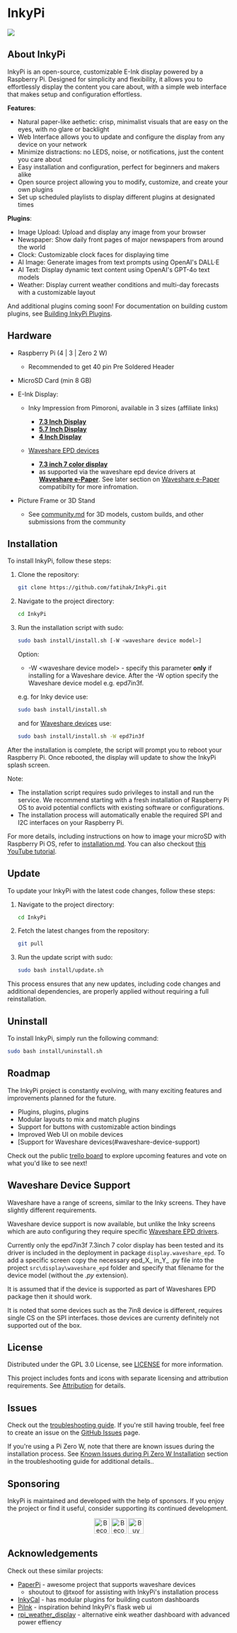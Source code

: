 # InkyPi 

<img src="./docs/images/inky_clock.jpg" />


## About InkyPi 
InkyPi is an open-source, customizable E-Ink display powered by a Raspberry Pi. Designed for simplicity and flexibility, it allows you to effortlessly display the content you care about, with a simple web interface that makes setup and configuration effortless.

**Features**:
- Natural paper-like aethetic: crisp, minimalist visuals that are easy on the eyes, with no glare or backlight
- Web Interface allows you to update and configure the display from any device on your network
- Minimize distractions: no LEDS, noise, or notifications, just the content you care about
- Easy installation and configuration, perfect for beginners and makers alike
- Open source project allowing you to modify, customize, and create your own plugins
- Set up scheduled playlists to display different plugins at designated times

**Plugins**:

- Image Upload: Upload and display any image from your browser
- Newspaper: Show daily front pages of major newspapers from around the world
- Clock: Customizable clock faces for displaying time
- AI Image: Generate images from text prompts using OpenAI's DALL·E 
- AI Text: Display dynamic text content using OpenAI's GPT-4o text models
- Weather: Display current weather conditions and multi-day forecasts with a customizable layout

And additional plugins coming soon! For documentation on building custom plugins, see [Building InkyPi Plugins](./docs/building_plugins.md).

## Hardware

- Raspberry Pi (4 | 3 | Zero 2 W)
    - Recommended to get 40 pin Pre Soldered Header
- MicroSD Card (min 8 GB)
- E-Ink Display: 
    - Inky Impression from Pimoroni, available in 3 sizes (affiliate links)
        - **[7.3 Inch Display](https://collabs.shop/q2jmza)**
        - **[5.7 Inch Display](https://collabs.shop/ns6m6m)**
        - **[4 Inch Display](https://collabs.shop/cpwtbh)**

    - [Waveshare EPD devices](#waveshare-device-support)
        - **[7.3 inch 7 color display](https://www.waveshare.com/wiki/7.3inch_e-Paper_HAT_(E))**
        - as supported via the waveshare epd device drivers at **[Waveshare e-Paper](https://github.com/waveshareteam/e-Paper)**.  See later section on [Waveshare e-Paper](#waveshare-device-support) compatibilty for more infromation.

- Picture Frame or 3D Stand
    - See [community.md](./docs/community.md) for 3D models, custom builds, and other submissions from the community

## Installation
To install InkyPi, follow these steps:

1. Clone the repository:
    ```bash
    git clone https://github.com/fatihak/InkyPi.git
    ```
2. Navigate to the project directory:
    ```bash
    cd InkyPi
    ```
3. Run the installation script with sudo:
    ```bash
    sudo bash install/install.sh [-W <waveshare device model>]
    ``` 
     Option: 
    
    * -W \<waveshare device model\> - specify this parameter **only** if installing for a Waveshare device.  After the -W option specify the Waveshare device model e.g. epd7in3f.

    e.g. for Inky device use:
    ```bash
    sudo bash install/install.sh
    ```

    and for [Waveshare devices](#waveshare-device-support)  use:
    ```bash
    sudo bash install/install.sh -W epd7in3f
    ```


After the installation is complete, the script will prompt you to reboot your Raspberry Pi. Once rebooted, the display will update to show the InkyPi splash screen.

Note: 
- The installation script requires sudo privileges to install and run the service. We recommend starting with a fresh installation of Raspberry Pi OS to avoid potential conflicts with existing software or configurations.
- The installation process will automatically enable the required SPI and I2C interfaces on your Raspberry Pi.

For more details, including instructions on how to image your microSD with Raspberry Pi OS, refer to [installation.md](./docs/installation.md). You can also checkout [this YouTube tutorial](https://youtu.be/L5PvQj1vfC4).

## Update
To update your InkyPi with the latest code changes, follow these steps:
1. Navigate to the project directory:
    ```bash
    cd InkyPi
    ```
2. Fetch the latest changes from the repository:
    ```bash
    git pull
    ```
3. Run the update script with sudo:
    ```bash
    sudo bash install/update.sh
    ```
This process ensures that any new updates, including code changes and additional dependencies, are properly applied without requiring a full reinstallation.

## Uninstall
To install InkyPi, simply run the following command:

```bash
sudo bash install/uninstall.sh
```

## Roadmap
The InkyPi project is constantly evolving, with many exciting features and improvements planned for the future.

- Plugins, plugins, plugins
- Modular layouts to mix and match plugins
- Support for buttons with customizable action bindings
- Improved Web UI on mobile devices
- [Support for Waveshare devices(#waveshare-device-support)

Check out the public [trello board](https://trello.com/b/SWJYWqe4/inkypi) to explore upcoming features and vote on what you'd like to see next!

## Waveshare Device Support 

Waveshare have a range of screens, similar to the Inky screens.  They have slightly different requirements.

Waveshare device support is now available, but unlike the Inky screens which are auto configuring they require specific [Waveshare EPD drivers](https://github.com/waveshareteam/e-Paper/tree/master/RaspberryPi_JetsonNano/python/lib/waveshare_epd).

Currently only the epd7in3f 7.3inch 7 color display has been tested and its driver is included in the deployment in package `display.waveshare_epd`.  To add a specific screen copy the necessary epd_X_ in_Y_ .py file into the project `src\display\waveshare_epd` folder and specify that filename for the device model (without the _.py_ extension).

It is assumed that if the device is supported as part of Waveshares EPD package then it should work.  

It is noted that some devices such as the 7in8 device is different, requires single CS on the SPI interfaces.  those devices are currenty definitely not supported out of the box.

## License

Distributed under the GPL 3.0 License, see [LICENSE](./LICENSE) for more information.

This project includes fonts and icons with separate licensing and attribution requirements. See [Attribution](./docs/attribution.md) for details.

## Issues

Check out the [troubleshooting guide](./docs/troubleshooting.md). If you're still having trouble, feel free to create an issue on the [GitHub Issues](https://github.com/fatihak/InkyPi/issues) page.

If you're using a Pi Zero W, note that there are known issues during the installation process. See [Known Issues during Pi Zero W Installation](./docs/troubleshooting.md#known-issues-during-pi-zero-w-installation) section in the troubleshooting guide for additional details..

## Sponsoring

InkyPi is maintained and developed with the help of sponsors. If you enjoy the project or find it useful, consider supporting its continued development.

<p align="center">
<a href="https://github.com/sponsors/fatihak" target="_blank"><img src="https://user-images.githubusercontent.com/345274/133218454-014a4101-b36a-48c6-a1f6-342881974938.png" alt="Become a Patreon" height="35" width="auto"></a>
<a href="https://www.patreon.com/akzdev" target="_blank"><img src="https://c5.patreon.com/external/logo/become_a_patron_button.png" alt="Become a Patreon" height="35" width="auto"></a>
<a href="https://www.buymeacoffee.com/akzdev" target="_blank"><img src="https://cdn.buymeacoffee.com/buttons/default-orange.png" alt="Buy Me A Coffee" height="35" width="auto"></a>
</p>


## Acknowledgements

Check out these similar projects:

- [PaperPi](https://github.com/txoof/PaperPi) - awesome project that supports waveshare devices
    - shoutout to @txoof for assisting with InkyPi's installation process
- [InkyCal](https://github.com/aceinnolab/Inkycal) - has modular plugins for building custom dashboards
- [PiInk](https://github.com/tlstommy/PiInk) - inspiration behind InkyPi's flask web ui
- [rpi_weather_display](https://github.com/sjnims/rpi_weather_display) - alternative eink weather dashboard with advanced power effiency
